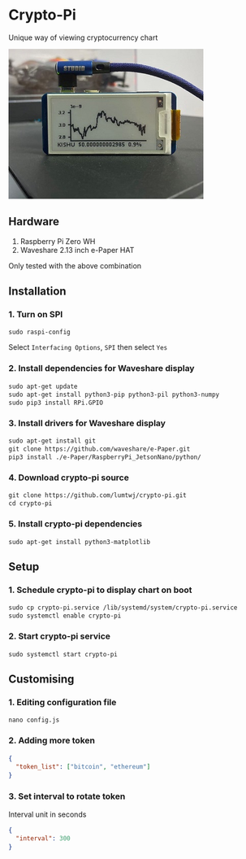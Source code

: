 # Crypto-Pi
Unique way of viewing cryptocurrency chart

![alt text](./assets/rp0wh.jpg "crypto-pi")

## Hardware
1. Raspberry Pi Zero WH
2. Waveshare 2.13 inch e-Paper HAT

Only tested with the above combination
## Installation
### 1. Turn on SPI
```commandline
sudo raspi-config
```
Select `Interfacing Options`, `SPI` then select `Yes`
### 2. Install dependencies for Waveshare display
```commandline
sudo apt-get update
sudo apt-get install python3-pip python3-pil python3-numpy
sudo pip3 install RPi.GPIO
```
### 3. Install drivers for Waveshare display
```commandline
sudo apt-get install git
git clone https://github.com/waveshare/e-Paper.git
pip3 install ./e-Paper/RaspberryPi_JetsonNano/python/
```
### 4. Download crypto-pi source
```commandline
git clone https://github.com/lumtwj/crypto-pi.git
cd crypto-pi
```
### 5. Install crypto-pi dependencies
```commandline
sudo apt-get install python3-matplotlib
```
## Setup
### 1. Schedule crypto-pi to display chart on boot
```commandline
sudo cp crypto-pi.service /lib/systemd/system/crypto-pi.service
sudo systemctl enable crypto-pi
```
### 2. Start crypto-pi service
```commandline
sudo systemctl start crypto-pi
```
## Customising
### 1. Editing configuration file
```commandline
nano config.js
```
### 2. Adding more token
```json
{
  "token_list": ["bitcoin", "ethereum"]
}
```
### 3. Set interval to rotate token
Interval unit in seconds
```json
{
  "interval": 300
}
```
